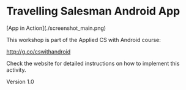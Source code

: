 <h1>Travelling Salesman Android App</h1>
[App in Action](./screenshot_main.png)

This workshop is part of the Applied CS with Android course:

http://g.co/cswithandroid

Check the website for detailed instructions on how to implement this activity.

Version 1.0
